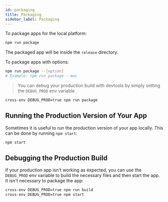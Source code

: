 ```yaml
---
id: packaging
title: Packaging
sidebar_label: Packaging
---
```


To package apps for the local platform:

```bash
npm run package
```

The packaged app will be inside the `release` directory.

To package apps with options:

```bash
npm run package --[option]
# Example: npm run package --mac
```

> You can debug your production build with devtools by simply setting the `DEBUG_PROD` env variable

```bash
cross-env DEBUG_PROD=true npm run package
```

## Running the Production Version of Your App

Sometimes it is useful to run the production version of your app locally. This can be done by running `npm start`:

```bash
npm start
```

## Debugging the Production Build

If your production app isn't working as expected, you can use the `DEBUG_PROD` env variable to build the necessary files and then start the app. It isn't necessary to package the app:

```bash
cross-env DEBUG_PROD=true npm run build
cross-env DEBUG_PROD=true npm start
```
